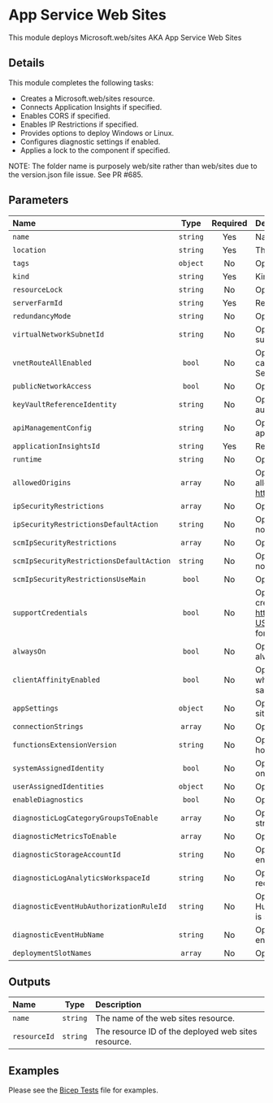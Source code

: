 # App Service Web Sites

This module deploys Microsoft.web/sites AKA App Service Web Sites

## Details

This module completes the following tasks:

- Creates a Microsoft.web/sites resource.
- Connects Application Insights if specified.
- Enables CORS if specified.
- Enables IP Restrictions if specified.
- Provides options to deploy Windows or Linux.
- Configures diagnostic settings if enabled.
- Applies a lock to the component if specified.

NOTE: The folder name is purposely web/site rather than web/sites due to the version.json file issue. See PR #685.

## Parameters

| Name                                     | Type     | Required | Description                                                                                                                                                                       |
| :--------------------------------------- | :------: | :------: | :-------------------------------------------------------------------------------------------------------------------------------------------------------------------------------- |
| `name`                                   | `string` | Yes      | Name of App Service Plan                                                                                                                                                          |
| `location`                               | `string` | Yes      | The geo-location where the resource lives.                                                                                                                                        |
| `tags`                                   | `object` | No       | Optional. Resource tags.                                                                                                                                                          |
| `kind`                                   | `string` | Yes      | Kind of web site.                                                                                                                                                                 |
| `resourceLock`                           | `string` | No       | Optional. Specify the type of resource lock.                                                                                                                                      |
| `serverFarmId`                           | `string` | Yes      | Resource ID of the App Service Plan                                                                                                                                               |
| `redundancyMode`                         | `string` | No       | Optional. Site redundancy mode.                                                                                                                                                   |
| `virtualNetworkSubnetId`                 | `string` | No       | Optional. The resource ID for the target virtual network subnet.                                                                                                                  |
| `vnetRouteAllEnabled`                    | `bool`   | No       | Optional. Virtual Network Route All enabled. This causes all outbound traffic to have Virtual Network Security Groups and User Defined Routes applied.                            |
| `publicNetworkAccess`                    | `bool`   | No       | Optional. Allow or block all public traffic.                                                                                                                                      |
| `keyVaultReferenceIdentity`              | `string` | No       | Optional. Identity to use for Key Vault Reference authentication.                                                                                                                 |
| `apiManagementConfig`                    | `string` | No       | Optional. Azure API management settings linked to the app.                                                                                                                        |
| `applicationInsightsId`                  | `string` | Yes      | Resource ID of the application insights resource.                                                                                                                                 |
| `runtime`                                | `string` | No       | Optional. Runtime type and version in the format TYPE|VERSION. Defaults to DOTNET|8.0                                                                                             |
| `allowedOrigins`                         | `array`  | No       | Optional. Gets or sets the list of origins that should be allowed to make cross-origin calls (for example: http://example.com:12345).                                             |
| `ipSecurityRestrictions`                 | `array`  | No       | Optional. IP security restrictions for main.                                                                                                                                      |
| `ipSecurityRestrictionsDefaultAction`    | `string` | No       | Optional. Default action for main access restriction if no rules are matched.                                                                                                     |
| `scmIpSecurityRestrictions`              | `array`  | No       | Optional. IP security restrictions for scm.                                                                                                                                       |
| `scmIpSecurityRestrictionsDefaultAction` | `string` | No       | Optional. Default action for scm access restriction if no rules are matched.                                                                                                      |
| `scmIpSecurityRestrictionsUseMain`       | `bool`   | No       | Optional. IP security restrictions for scm to use main.                                                                                                                           |
| `supportCredentials`                     | `bool`   | No       | Optional. Gets or sets whether CORS requests with credentials are allowed. See https://developer.mozilla.org/en-US/docs/Web/HTTP/CORS#Requests_with_credentials for more details. |
| `alwaysOn`                               | `bool`   | No       | Optional. Determines if instances of thhe site are always running, even when idle.                                                                                                |
| `clientAffinityEnabled`                  | `bool`   | No       | Optional. Enable sending session affinity cookies, which route client requests in the same session to the same instance.                                                          |
| `appSettings`                            | `object` | No       | Optional. Application settings to be applied to web site.                                                                                                                         |
| `connectionStrings`                      | `array`  | No       | Optional. Array of Connection Strings.                                                                                                                                            |
| `functionsExtensionVersion`              | `string` | No       | Optional. The version of the Functions runtime that hosts your function app.                                                                                                      |
| `systemAssignedIdentity`                 | `bool`   | No       | Optional. Enables system assigned managed identity on the resource.                                                                                                               |
| `userAssignedIdentities`                 | `object` | No       | Optional. The ID(s) to assign to the resource.                                                                                                                                    |
| `enableDiagnostics`                      | `bool`   | No       | Optional. Enable diagnostic logging.                                                                                                                                              |
| `diagnosticLogCategoryGroupsToEnable`    | `array`  | No       | Optional. The name of log category groups that will be streamed.                                                                                                                  |
| `diagnosticMetricsToEnable`              | `array`  | No       | Optional. The name of metrics that will be streamed.                                                                                                                              |
| `diagnosticStorageAccountId`             | `string` | No       | Optional. Storage account resource id. Only required if enableDiagnostics is set to true.                                                                                         |
| `diagnosticLogAnalyticsWorkspaceId`      | `string` | No       | Optional. Log analytics workspace resource id. Only required if enableDiagnostics is set to true.                                                                                 |
| `diagnosticEventHubAuthorizationRuleId`  | `string` | No       | Optional. Event hub authorization rule for the Event Hubs namespace. Only required if enableDiagnostics is set to true.                                                           |
| `diagnosticEventHubName`                 | `string` | No       | Optional. Event hub name. Only required if enableDiagnostics is set to true.                                                                                                      |
| `deploymentSlotNames`                    | `array`  | No       | Optional. Names of the deployment slots.                                                                                                                                          |

## Outputs

| Name         | Type     | Description                                         |
| :----------- | :------: | :-------------------------------------------------- |
| `name`       | `string` | The name of the web sites resource.                 |
| `resourceId` | `string` | The resource ID of the deployed web sites resource. |

## Examples

Please see the [Bicep Tests](test/main.test.bicep) file for examples.
